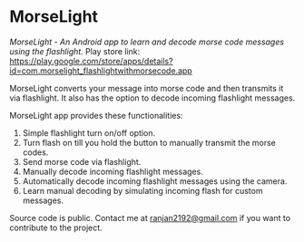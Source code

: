 # MorseLight
*MorseLight - An Android app to learn and decode morse code messages using the flashlight.*
Play store link: https://play.google.com/store/apps/details?id=com.morselight_flashlightwithmorsecode.app

MorseLight converts your message into morse code and then transmits it via flashlight. It also has the option to decode incoming flashlight messages.

MorseLight app provides these functionalities:
  1. Simple flashlight turn on/off option.
  2. Turn flash on till you hold the button to manually transmit the morse codes.
  3. Send morse code via flashlight.
  4. Manually decode incoming flashlight messages.
  5. Automatically decode incoming flashlight messages using the camera.
  6. Learn manual decoding by simulating incoming flash for custom messages.

Source code is public. Contact me at ranjan2192@gmail.com if you want to contribute to the project.
